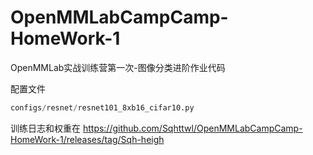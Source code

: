# OpenMMLabCampCamp-HomeWork-1
OpenMMLab实战训练营第一次-图像分类进阶作业代码

配置文件

```python
configs/resnet/resnet101_8xb16_cifar10.py
```

训练日志和权重在
https://github.com/Sqhttwl/OpenMMLabCampCamp-HomeWork-1/releases/tag/Sqh-heigh

